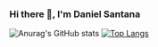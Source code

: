 ### Hi there 👋, I'm Daniel Santana

<dix>

![Anurag's GitHub stats](https://github-readme-stats.vercel.app/api?username=danibex&show_icons=true&theme=merko)
[![Top Langs](https://github-readme-stats.vercel.app/api/top-langs/?username=danibex&layout=merko)](https://github.com/danibex/github-readme-stats)

</div>

<!--
**danibex/danibex** is a ✨ _special_ ✨ repository because its `README.md` (this file) appears on your GitHub profile.

Here are some ideas to get you started:

- 🔭 I’m currently working on ...
- 🌱 I’m currently learning ...
- 👯 I’m looking to collaborate on ...
- 🤔 I’m looking for help with ...
- 💬 Ask me about ...
- 📫 How to reach me: ...
- 😄 Pronouns: ...
- ⚡ Fun fact: ...
-->
